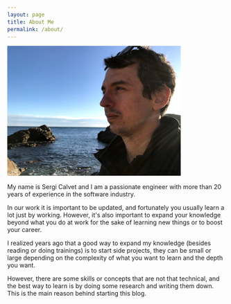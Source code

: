 ```yaml
---
layout: page
title: About Me
permalink: /about/
---
```


![Profile Picture](/assets/img/profile_picture.png)

My name is Sergi Calvet and I am a passionate engineer with more than 20 years of experience in the software industry.

In our work it is important to be updated, and fortunately you usually learn a lot just by working. However, it's also 
important to expand your knowledge beyond what you do at work for the sake of learning new things or to boost your career.

I realized years ago that a good way to expand my knowledge (besides reading or doing trainings) is to start side projects, 
they can be small or large depending on the complexity of what you want to learn and the depth you want.

However, there are some skills or concepts that are not that technical, and the best way to learn is by doing some 
research and writing them down. This is the main reason behind starting this blog.



